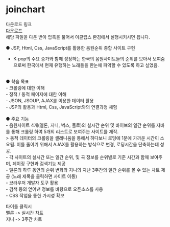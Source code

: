 # joinchart

다운로드 링크<br/>
<a href="https://drive.google.com/file/d/1kGN6Zzvg5O9z5hiQ7jU7na9lWLLjxOVL/view?usp=sharing">다운로드</a>
<br/>
해당 파일을 다운 받아 압축을 풀어서 이클립스 환경에서 실행시키시면 됩니다.

● JSP, Html, Css, JavaScript를 활용한 음원순위 종합 사이트 구현<br/>
- K-pop의 수요 증가와 함께 성장하는 한국의 음원사이트들의 순위를 모아서 보여줌으로써 한국에서 현재 유행하는 노래들을 한눈에 파악할 수 있도록 하고 싶었음.<br/>
<br/>
● 학습 목표<br/>
- 크롤링에 대한 이해<br/>
- 정적 / 동적 페이지에 대한 이해<br/>
- JSON, JSOUP, AJAX를 이용한 데이터 활용<br/>
- JSP의 활용과 Html, Css, JavaScript와의 연결과정 체험<br/>
<br/>
● 주요 기능<br/>
- 음원사이트 4개(멜론, 지니, 벅스, 플로)의 실시간 순위 및 바이브의 일간 순위를 자바를 통해 크롤링 하여 5개의 리스트로 보여주는 사이트를 제작.<br/>
  > 동적 데이터의 크롤링을 셀레니움을 통해서 하다보니 로딩에 1분에 가까운 시간이 소요됨. 이를 줄이기 위해서 AJAX를 활용하는 방식으로 변경, 로딩시간을 단축하는데 성공.<br/>
- 각 사이트의 실시간 또는 일간 순위, 및 곡 정보를 순위별로 기준 시간과 함께 보여주며, 페이징 구현과 검색기능 제공<br/>
- 멜론의 하루 동안의 순위 변화와 지니의 지난 3주간의 일간 순위를 볼 수 있는 차트 제공 (노래 제목을 클릭하면 사이트 이동)<br/>
- 브라우저 개발자 도구 활용<br/>
- 검색 등의 얻어낸 정보를 바탕으로 오픈소스를 사용<br/>
- CSS 작업을 통한 가시성 확보<br/>

타이틀 클릭시 <br/>
멜론 -> 실시간 차트<br/>
지니 -> 3주간 차트<br/>


